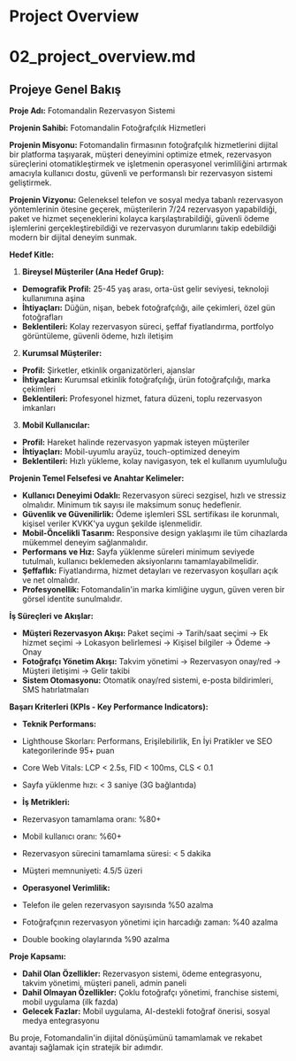 # Project Overview

# 02_project_overview.md

## Projeye Genel Bakış

**Proje Adı:** Fotomandalin Rezervasyon Sistemi

**Projenin Sahibi:** Fotomandalin Fotoğrafçılık Hizmetleri

**Projenin Misyonu:** Fotomandalin firmasının fotoğrafçılık hizmetlerini dijital bir platforma taşıyarak, müşteri deneyimini optimize etmek, rezervasyon süreçlerini otomatikleştirmek ve işletmenin operasyonel verimliliğini artırmak amacıyla kullanıcı dostu, güvenli ve performanslı bir rezervasyon sistemi geliştirmek.

**Projenin Vizyonu:** Geleneksel telefon ve sosyal medya tabanlı rezervasyon yöntemlerinin ötesine geçerek, müşterilerin 7/24 rezervasyon yapabildiği, paket ve hizmet seçeneklerini kolayca karşılaştırabildiği, güvenli ödeme işlemlerini gerçekleştirebildiği ve rezervasyon durumlarını takip edebildiği modern bir dijital deneyim sunmak.

**Hedef Kitle:**

1.  **Bireysel Müşteriler (Ana Hedef Grup):**

- **Demografik Profil:** 25-45 yaş arası, orta-üst gelir seviyesi, teknoloji kullanımına aşina
- **İhtiyaçları:** Düğün, nişan, bebek fotoğrafçılığı, aile çekimleri, özel gün fotoğrafları
- **Beklentileri:** Kolay rezervasyon süreci, şeffaf fiyatlandırma, portfolyo görüntüleme, güvenli ödeme, hızlı iletişim

2.  **Kurumsal Müşteriler:**

- **Profil:** Şirketler, etkinlik organizatörleri, ajanslar
- **İhtiyaçları:** Kurumsal etkinlik fotoğrafçılığı, ürün fotoğrafçılığı, marka çekimleri
- **Beklentileri:** Profesyonel hizmet, fatura düzeni, toplu rezervasyon imkanları

3.  **Mobil Kullanıcılar:**

- **Profil:** Hareket halinde rezervasyon yapmak isteyen müşteriler
- **İhtiyaçları:** Mobil-uyumlu arayüz, touch-optimized deneyim
- **Beklentileri:** Hızlı yükleme, kolay navigasyon, tek el kullanım uyumluluğu

**Projenin Temel Felsefesi ve Anahtar Kelimeler:**

- **Kullanıcı Deneyimi Odaklı:** Rezervasyon süreci sezgisel, hızlı ve stressiz olmalıdır. Minimum tık sayısı ile maksimum sonuç hedeflenir.
- **Güvenlik ve Güvenilirlik:** Ödeme işlemleri SSL sertifikası ile korunmalı, kişisel veriler KVKK'ya uygun şekilde işlenmelidir.
- **Mobil-Öncelikli Tasarım:** Responsive design yaklaşımı ile tüm cihazlarda mükemmel deneyim sağlanmalıdır.
- **Performans ve Hız:** Sayfa yüklenme süreleri minimum seviyede tutulmalı, kullanıcı beklemeden aksiyonlarını tamamlayabilmelidir.
- **Şeffaflık:** Fiyatlandırma, hizmet detayları ve rezervasyon koşulları açık ve net olmalıdır.
- **Profesyonellik:** Fotomandalin'in marka kimliğine uygun, güven veren bir görsel identite sunulmalıdır.

**İş Süreçleri ve Akışlar:**

- **Müşteri Rezervasyon Akışı:** Paket seçimi → Tarih/saat seçimi → Ek hizmet seçimi → Lokasyon belirlemesi → Kişisel bilgiler → Ödeme → Onay
- **Fotoğrafçı Yönetim Akışı:** Takvim yönetimi → Rezervasyon onay/red → Müşteri iletişimi → Gelir takibi
- **Sistem Otomasyonu:** Otomatik onay/red sistemi, e-posta bildirimleri, SMS hatırlatmaları

**Başarı Kriterleri (KPIs - Key Performance Indicators):**

- **Teknik Performans:**
- Lighthouse Skorları: Performans, Erişilebilirlik, En İyi Pratikler ve SEO kategorilerinde 95+ puan
- Core Web Vitals: LCP < 2.5s, FID < 100ms, CLS < 0.1
- Sayfa yüklenme hızı: < 3 saniye (3G bağlantıda)

- **İş Metrikleri:**
- Rezervasyon tamamlama oranı: %80+
- Mobil kullanıcı oranı: %60+
- Rezervasyon sürecini tamamlama süresi: < 5 dakika
- Müşteri memnuniyeti: 4.5/5 üzeri

- **Operasyonel Verimlilik:**
- Telefon ile gelen rezervasyon sayısında %50 azalma
- Fotoğrafçının rezervasyon yönetimi için harcadığı zaman: %40 azalma
- Double booking olaylarında %90 azalma

**Proje Kapsamı:**

- **Dahil Olan Özellikler:** Rezervasyon sistemi, ödeme entegrasyonu, takvim yönetimi, müşteri paneli, admin paneli
- **Dahil Olmayan Özellikler:** Çoklu fotoğrafçı yönetimi, franchise sistemi, mobil uygulama (ilk fazda)
- **Gelecek Fazlar:** Mobil uygulama, AI-destekli fotoğraf önerisi, sosyal medya entegrasyonu

Bu proje, Fotomandalin'in dijital dönüşümünü tamamlamak ve rekabet avantajı sağlamak için stratejik bir adımdır.
